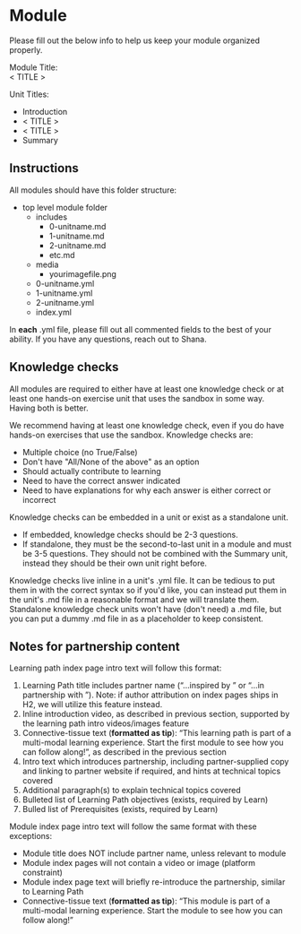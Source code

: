 # Module

Please fill out the below info to help us keep your module organized properly.

Module Title:  
< TITLE >

Unit Titles:  
- Introduction
- < TITLE >
- < TITLE >
- Summary

## Instructions

All modules should have this folder structure:

- top level module folder
  - includes
    - 0-unitname.md
    - 1-unitname.md
    - 2-unitname.md
    - etc.md
  - media
    - yourimagefile.png
  - 0-unitname.yml
  - 1-unitname.yml
  - 2-unitname.yml
  - index.yml

In **each** .yml file, please fill out all commented fields to the best of your ability. If you have any questions, reach out to Shana.

## Knowledge checks

All modules are required to either have at least one knowledge check or at least one hands-on exercise unit that uses the sandbox in some way. Having both is better.

We recommend having at least one knowledge check, even if you do have hands-on exercises that use the sandbox. Knowledge checks are:

- Multiple choice (no True/False)
- Don't have "All/None of the above" as an option
- Should actually contribute to learning
- Need to have the correct answer indicated
- Need to have explanations for why each answer is either correct or incorrect

Knowledge checks can be embedded in a unit or exist as a standalone unit. 

- If embedded, knowledge checks should be 2-3 questions. 
- If standalone, they must be the second-to-last unit in a module and must be 3-5 questions. They should not be combined with the Summary unit, instead they should be their own unit right before. 

Knowledge checks live inline in a unit's .yml file. It can be tedious to put them in with the correct syntax so if you'd like, you can instead put them in the unit's .md file in a reasonable format and we will translate them. Standalone knowledge check units won't have (don't need) a .md file, but you can put a dummy .md file in as a placeholder to keep consistent.

## Notes for partnership content

Learning path index page intro text will follow this format:
1.	Learning Path title includes partner name (“…inspired by <partner>” or “…in partnership with <partner>”). Note: if author attribution on index pages ships in H2, we will utilize this feature instead.
2.	Inline introduction video, as described in previous section, supported by the learning path intro videos/images feature 
3.	Connective-tissue text (**formatted as tip**): “This learning path is part of a multi-modal learning experience. Start the first module to see how you can follow along!”, as described in the previous section
4.	Intro text which introduces partnership, including partner-supplied copy and linking to partner website if required, and hints at technical topics covered
5.	Additional paragraph(s) to explain technical topics covered
6.	Bulleted list of Learning Path objectives (exists, required by Learn)
7.	Bulled list of Prerequisites (exists, required by Learn) 

Module index page intro text will follow the same format with these exceptions:
- Module title does NOT include partner name, unless relevant to module 
- Module index pages will not contain a video or image (platform constraint)
- Module index page text will briefly re-introduce the partnership, similar to Learning Path
- Connective-tissue text (**formatted as tip**): “This module is part of a multi-modal learning experience. Start the module to see how you can follow along!”

